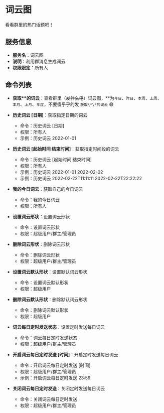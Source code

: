 # 词云图
看看群里的热门话题吧！

## 服务信息
- **服务名**：词云图
- **说明**：利用群消息生成词云
- **权限限定**：所有人

## 命令列表
- **获取\*\*的词云**：查看群里（~~发什么电~~）词云图，\*\*为`今日`、`昨日`、`本周`、`上周`、`本月`、`上月`、`年度`，不要傻乎乎的发 `获取\*\*的词云` 😅
- **历史词云 [日期]**：获取指定日期的词云
  - 命令：历史词云 [日期]
  - 权限：所有人
  - 示例：历史词云 2022-01-01

- **历史词云 [起始时间 结束时间]**：获取指定时间段的词云
  - 命令：历史词云 [起始时间 结束时间]
  - 权限：所有人
  - 示例：历史词云 2022-01-01 2022-02-02
  - 示例：历史词云 2022-02-22T11:11:11 2022-02-22T22:22:22

- **我的今日词云**：获取自己的今日词云
  - 命令：我的今日词云
  - 权限：所有人

- **设置词云形状**：设置词云形状
  - 命令：设置词云形状
  - 权限：超级用户/群主/管理员

- **删除词云形状**：删除词云形状
  - 命令：删除词云形状
  - 权限：超级用户/群主/管理员

- **设置词云默认形状**：设置默认词云形状
  - 命令：设置词云默认形状
  - 权限：超级用户

- **删除词云默认形状**：删除默认词云形状
  - 命令：删除词云默认形状
  - 权限：超级用户

- **词云每日定时发送状态**：设置定时发送每日词云
  - 命令：词云每日定时发送状态
  - 权限：超级用户/群主/管理员

- **开启词云每日定时发送 [时间]**：开启定时发送每日词云
  - 命令：开启词云每日定时发送 [时间]
  - 权限：超级用户/群主/管理员
  - 示例：开启词云每日定时发送 23:59

- **关闭词云每日定时发送**：关闭定时发送每日词云
  - 命令：关闭词云每日定时发送
  - 权限：超级用户/群主/管理员